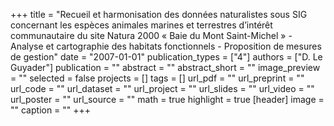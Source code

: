 +++
title = "Recueil et harmonisation des données naturalistes sous SIG concernant les espèces animales marines et terrestres d’intérêt communautaire du site Natura 2000 « Baie du Mont Saint-Michel » - Analyse et cartographie des habitats fonctionnels - Proposition de mesures de gestion"
date = "2007-01-01"
publication_types = ["4"]
authors = ["D. Le Guyader"]
publication = ""
abstract = ""
abstract_short = ""
image_preview = ""
selected = false
projects = []
tags = []
url_pdf = ""
url_preprint = ""
url_code = ""
url_dataset = ""
url_project = ""
url_slides = ""
url_video = ""
url_poster = ""
url_source = ""
math = true
highlight = true
[header]
image = ""
caption = ""
+++
